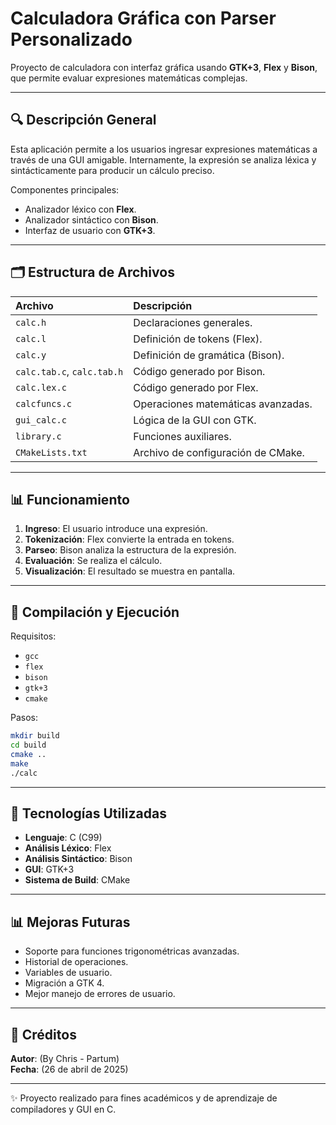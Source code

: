 # Calculadora Gráfica con Parser Personalizado

Proyecto de calculadora con interfaz gráfica usando **GTK+3**, **Flex** y **Bison**, que permite evaluar expresiones matemáticas complejas.

---

## 🔍 Descripción General

Esta aplicación permite a los usuarios ingresar expresiones matemáticas a través de una GUI amigable. Internamente, la expresión se analiza léxica y sintácticamente para producir un cálculo preciso.

Componentes principales:
- Analizador léxico con **Flex**.
- Analizador sintáctico con **Bison**.
- Interfaz de usuario con **GTK+3**.

---

## 🗂️ Estructura de Archivos

| Archivo                    | Descripción                        |
|:---------------------------|:-----------------------------------|
| `calc.h`                   | Declaraciones generales.           |
| `calc.l`                   | Definición de tokens (Flex).       |
| `calc.y`                   | Definición de gramática (Bison).   |
| `calc.tab.c`, `calc.tab.h` | Código generado por Bison.         |
| `calc.lex.c`               | Código generado por Flex.          |
| `calcfuncs.c`              | Operaciones matemáticas avanzadas. |
| `gui_calc.c`               | Lógica de la GUI con GTK.          |
| `library.c`                | Funciones auxiliares.              |
| `CMakeLists.txt`           | Archivo de configuración de CMake. |

---

## 📊 Funcionamiento

1. **Ingreso**: El usuario introduce una expresión.
2. **Tokenización**: Flex convierte la entrada en tokens.
3. **Parseo**: Bison analiza la estructura de la expresión.
4. **Evaluación**: Se realiza el cálculo.
5. **Visualización**: El resultado se muestra en pantalla.

---

## 🚀 Compilación y Ejecución

Requisitos:
- `gcc`
- `flex`
- `bison`
- `gtk+3`
- `cmake`

Pasos:

```bash
mkdir build
cd build
cmake ..
make
./calc
```

---

## 📅 Tecnologías Utilizadas

- **Lenguaje**: C (C99)
- **Análisis Léxico**: Flex
- **Análisis Sintáctico**: Bison
- **GUI**: GTK+3
- **Sistema de Build**: CMake

---

## 📊 Mejoras Futuras

- Soporte para funciones trigonométricas avanzadas.
- Historial de operaciones.
- Variables de usuario.
- Migración a GTK 4.
- Mejor manejo de errores de usuario.

---

## 📖 Créditos

**Autor**: (By Chris - Partum)  
**Fecha**: (26 de abril de 2025)

---

✨ Proyecto realizado para fines académicos y de aprendizaje de compiladores y GUI en C.
